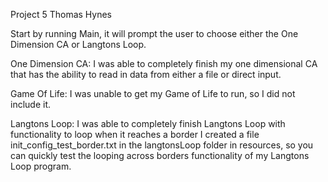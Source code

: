 Project 5 Thomas Hynes

Start by running Main, it will prompt the user to choose either
the One Dimension CA or Langtons Loop.

One Dimension CA:
I was able to completely finish my one dimensional CA that has the ability
to read in data from either a file or direct input.

Game Of Life:
I was unable to get my Game of Life to run, so I did not include it.

Langtons Loop:
I was able to completely finish Langtons Loop with functionality to loop when
it reaches a border I created a file init_config_test_border.txt in the langtonsLoop
folder in resources, so you can quickly test the looping across borders
functionality of my Langtons Loop program.